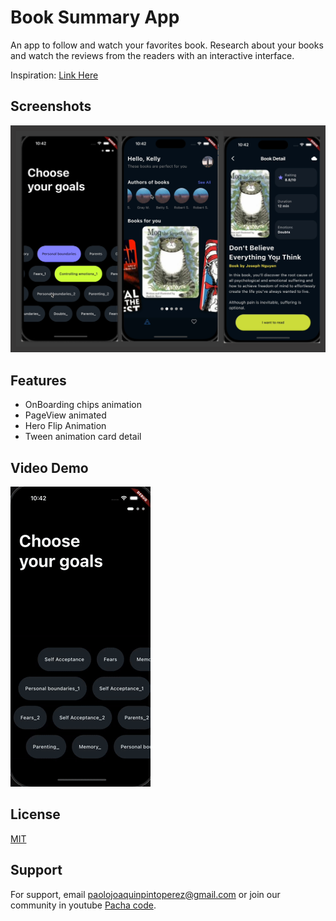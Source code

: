 
# Book Summary App

An app to follow and watch your favorites book. Research about your books and watch the reviews from the readers with an interactive interface.


Inspiration:
[Link Here](https://dribbble.com/shots/20092016-Book-Summary-Mobile-IOS-App-Prototype)



## Screenshots

![App Ticket Bus Screenshot](./screenshots/screenshot-book-sumary.png)


## Features

- OnBoarding chips animation
- PageView animated
- Hero Flip Animation
- Tween animation card detail


## Video Demo

![App Ticket Bus Gif Video Demostration](./screenshots/book-summary-app-gif.gif)


## License

[MIT](https://choosealicense.com/licenses/mit/)


## Support

For support, email paolojoaquinpintoperez@gmail.com or join our community in youtube [Pacha code](https://www.youtube.com/@paolojoaquinp).

